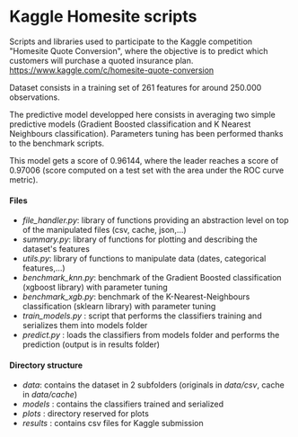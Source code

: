 # Kaggle Homesite scripts

Scripts and libraries used to participate to the Kaggle competition "Homesite Quote Conversion", where the objective is to predict which customers will purchase a quoted insurance plan.
https://www.kaggle.com/c/homesite-quote-conversion

Dataset consists in a training set of 261 features for around 250.000 observations.

The predictive model developped here consists in averaging two simple predictive models (Gradient Boosted classification and K Nearest Neighbours classification). Parameters tuning has been performed thanks to the benchmark scripts.

This model gets a score of 0.96144, where the leader reaches a score of 0.97006 (score computed on a test set with the area under the ROC curve metric).

#### Files

* _file_handler.py_: library of functions providing an abstraction level on top of the manipulated files (csv, cache, json,...)
* _summary.py_: library of functions for plotting and describing the dataset's features
* _utils.py_: library of functions to manipulate data (dates, categorical features,...)
* _benchmark_knn.py_: benchmark of the Gradient Boosted classification (xgboost library) with parameter tuning
* _benchmark_xgb.py_: benchmark of the K-Nearest-Neighbours classification (sklearn library) with parameter tuning
* _train_models.py_ : script that performs the classifiers training and serializes them into models folder
* _predict.py_ : loads the classifiers from models folder and performs the prediction (output is in results folder)

#### Directory structure

* _data_: contains the dataset in 2 subfolders (originals in _data/csv_, cache in _data/cache_)
* _models_ : contains the classifiers trained and serialized
* _plots_ : directory reserved for plots
* _results_ : contains csv files for Kaggle submission
